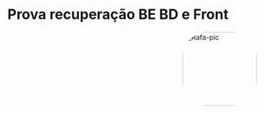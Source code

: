 # Prova recuperação BE BD e Front

<img align="right" alt="Rafa-pic" height="150" style="border-radius:50px;" src="https://media1.giphy.com/media/j39AzlvlJqE7e/giphy.webp?cid=ecf05e478e4t1ehs2wq9ki2j150ri02yinycmzhz7fqu1nh9&rid=giphy.webp&ct=g">
